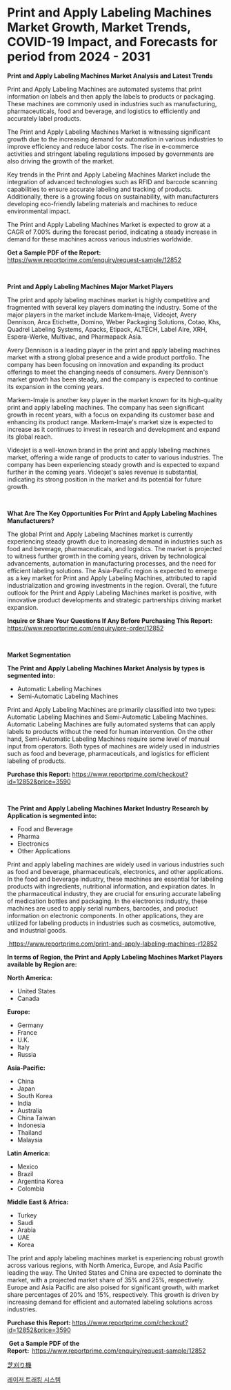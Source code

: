 <p><h1>Print and Apply Labeling Machines Market Growth, Market Trends, COVID-19 Impact, and Forecasts for period from 2024 - 2031</h1></p><p><strong>Print and Apply Labeling Machines Market Analysis and Latest Trends</strong></p>
<p><p>Print and Apply Labeling Machines are automated systems that print information on labels and then apply the labels to products or packaging. These machines are commonly used in industries such as manufacturing, pharmaceuticals, food and beverage, and logistics to efficiently and accurately label products.</p><p>The Print and Apply Labeling Machines Market is witnessing significant growth due to the increasing demand for automation in various industries to improve efficiency and reduce labor costs. The rise in e-commerce activities and stringent labeling regulations imposed by governments are also driving the growth of the market.</p><p>Key trends in the Print and Apply Labeling Machines Market include the integration of advanced technologies such as RFID and barcode scanning capabilities to ensure accurate labeling and tracking of products. Additionally, there is a growing focus on sustainability, with manufacturers developing eco-friendly labeling materials and machines to reduce environmental impact.</p><p>The Print and Apply Labeling Machines Market is expected to grow at a CAGR of 7.00% during the forecast period, indicating a steady increase in demand for these machines across various industries worldwide.</p></p>
<p><strong>Get a Sample PDF of the Report:&nbsp;</strong> <a href="https://www.reportprime.com/enquiry/request-sample/12852">https://www.reportprime.com/enquiry/request-sample/12852</a></p>
<p>&nbsp;</p>
<p><strong>Print and Apply Labeling Machines Major Market Players</strong></p>
<p><p>The print and apply labeling machines market is highly competitive and fragmented with several key players dominating the industry. Some of the major players in the market include Markem-Imaje, Videojet, Avery Dennison, Arca Etichette, Domino, Weber Packaging Solutions, Cotao, Khs, Quadrel Labeling Systems, Apacks, Etipack, ALTECH, Label Aire, XRH, Espera-Werke, Multivac, and Pharmapack Asia.</p><p>Avery Dennison is a leading player in the print and apply labeling machines market with a strong global presence and a wide product portfolio. The company has been focusing on innovation and expanding its product offerings to meet the changing needs of consumers. Avery Dennison's market growth has been steady, and the company is expected to continue its expansion in the coming years.</p><p>Markem-Imaje is another key player in the market known for its high-quality print and apply labeling machines. The company has seen significant growth in recent years, with a focus on expanding its customer base and enhancing its product range. Markem-Imaje's market size is expected to increase as it continues to invest in research and development and expand its global reach.</p><p>Videojet is a well-known brand in the print and apply labeling machines market, offering a wide range of products to cater to various industries. The company has been experiencing steady growth and is expected to expand further in the coming years. Videojet's sales revenue is substantial, indicating its strong position in the market and its potential for future growth.</p></p>
<p>&nbsp;</p>
<p><strong>What Are The Key Opportunities For Print and Apply Labeling Machines Manufacturers?</strong></p>
<p><p>The global Print and Apply Labeling Machines market is currently experiencing steady growth due to increasing demand in industries such as food and beverage, pharmaceuticals, and logistics. The market is projected to witness further growth in the coming years, driven by technological advancements, automation in manufacturing processes, and the need for efficient labeling solutions. The Asia-Pacific region is expected to emerge as a key market for Print and Apply Labeling Machines, attributed to rapid industrialization and growing investments in the region. Overall, the future outlook for the Print and Apply Labeling Machines market is positive, with innovative product developments and strategic partnerships driving market expansion.</p></p>
<p><strong>Inquire or Share Your Questions If Any Before Purchasing This Report:</strong> <a href="https://www.reportprime.com/enquiry/pre-order/12852">https://www.reportprime.com/enquiry/pre-order/12852</a></p>
<p>&nbsp;</p>
<p><strong>Market Segmentation</strong></p>
<p><strong>The Print and Apply Labeling Machines Market Analysis by types is segmented into:</strong></p>
<p><ul><li>Automatic Labeling Machines</li><li>Semi-Automatic Labeling Machines</li></ul></p>
<p><p>Print and Apply Labeling Machines are primarily classified into two types: Automatic Labeling Machines and Semi-Automatic Labeling Machines. Automatic Labeling Machines are fully automated systems that can apply labels to products without the need for human intervention. On the other hand, Semi-Automatic Labeling Machines require some level of manual input from operators. Both types of machines are widely used in industries such as food and beverage, pharmaceuticals, and logistics for efficient labeling of products.</p></p>
<p><strong>Purchase this Report:&nbsp;</strong><a href="https://www.reportprime.com/checkout?id=12852&price=3590">https://www.reportprime.com/checkout?id=12852&price=3590</a></p>
<p>&nbsp;</p>
<p><strong>The Print and Apply Labeling Machines Market Industry Research by Application is segmented into:</strong></p>
<p><ul><li>Food and Beverage</li><li>Pharma</li><li>Electronics</li><li>Other Applications</li></ul></p>
<p><p>Print and apply labeling machines are widely used in various industries such as food and beverage, pharmaceuticals, electronics, and other applications. In the food and beverage industry, these machines are essential for labeling products with ingredients, nutritional information, and expiration dates. In the pharmaceutical industry, they are crucial for ensuring accurate labeling of medication bottles and packaging. In the electronics industry, these machines are used to apply serial numbers, barcodes, and product information on electronic components. In other applications, they are utilized for labeling products in industries such as cosmetics, automotive, and industrial goods.</p></p>
<p><a href="https://www.reportprime.com/print-and-apply-labeling-machines-r12852">&nbsp;https://www.reportprime.com/print-and-apply-labeling-machines-r12852</a></p>
<p><strong>In terms of Region, the Print and Apply Labeling Machines Market Players available by Region are:</strong></p>
<p>
    <p> <strong> North America: </strong>
        <ul>
            <li>United States</li>
            <li>Canada</li>
        </ul>
        </p> 
    <p> <strong> Europe: </strong>
        <ul>
            <li>Germany</li>
            <li>France</li>
            <li>U.K.</li>
            <li>Italy</li>
            <li>Russia</li>
        </ul>
        </p> 
    <p> <strong> Asia-Pacific: </strong>
        <ul>
            <li>China</li>
            <li>Japan</li>
            <li>South Korea</li>
            <li>India</li>
            <li>Australia</li>
            <li>China Taiwan</li>
            <li>Indonesia</li>
            <li>Thailand</li>
            <li>Malaysia</li>
        </ul>
        </p> 
    <p> <strong> Latin America: </strong>
        <ul>
            <li>Mexico</li>
            <li>Brazil</li>
            <li>Argentina Korea</li>
            <li>Colombia</li>
        </ul>
        </p> 
    <p> <strong> Middle East & Africa: </strong>
        <ul>
            <li>Turkey</li>
            <li>Saudi</li>
            <li>Arabia</li>
            <li>UAE</li>
            <li>Korea</li>
        </ul>
    </p>
    </p>
<p><p>The print and apply labeling machines market is experiencing robust growth across various regions, with North America, Europe, and Asia Pacific leading the way. The United States and China are expected to dominate the market, with a projected market share of 35% and 25%, respectively. Europe and Asia Pacific are also poised for significant growth, with market share percentages of 20% and 15%, respectively. This growth is driven by increasing demand for efficient and automated labeling solutions across industries.</p></p>
<p><strong>Purchase this Report: </strong><a href="https://www.reportprime.com/checkout?id=12852&price=3590">https://www.reportprime.com/checkout?id=12852&price=3590</a></p>
<p>&nbsp;<strong>Get a Sample PDF of the Report:&nbsp;&nbsp;</strong><a href="https://www.reportprime.com/enquiry/request-sample/12852">https://www.reportprime.com/enquiry/request-sample/12852</a></p>
<p><strong></strong></p>
<p><p><a href="https://github.com/mreklxf44233/Market-Research-Report-List-1/blob/main/748859320657.md">芝刈り機</a></p><p><a href="https://github.com/oajzkywllm460/Market-Research-Report-List-1/blob/main/162098719077.md">레이저 트래킹 시스템</a></p></p>